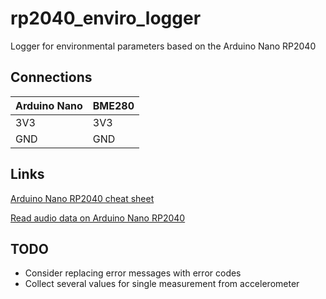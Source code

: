 # rp2040_enviro_logger
Logger for environmental parameters based on the Arduino Nano RP2040

## Connections
| Arduino Nano | BME280 |
| ------------ | ------ |
| 3V3          | 3V3    |
| GND          | GND    |

## Links
[Arduino Nano RP2040 cheat sheet](https://docs.arduino.cc/tutorials/nano-rp2040-connect/rp2040-01-technical-reference)

[Read audio data on Arduino Nano RP2040](https://docs.arduino.cc/tutorials/nano-rp2040-connect/rp2040-microphone-basics)

## TODO
* Consider replacing error messages with error codes
* Collect several values for single measurement from accelerometer
